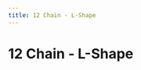 ```yaml
---
title: 12 Chain - L-Shape
---
```

<ClientOnly><AssetLoader :reloadOnce="true" />
# 12 Chain - L-Shape

<br><br><GameSlides :jsonFileToLoad="'lshape/12chain_lshape_nov2.json'" :useRandomSeed="false" :useManualData="false" :replay="true"></GameSlides>

</ClientOnly>
